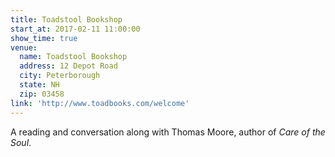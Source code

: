 ```yaml
---
title: Toadstool Bookshop
start_at: 2017-02-11 11:00:00
show_time: true
venue:
  name: Toadstool Bookshop
  address: 12 Depot Road
  city: Peterborough
  state: NH
  zip: 03458
link: 'http://www.toadbooks.com/welcome'
---
```



A reading and conversation along with Thomas Moore, author of *Care of the Soul*.